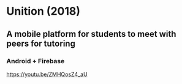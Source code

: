 # Unition (2018)
## A mobile platform for students to meet with peers for tutoring
### Android + Firebase

https://youtu.be/ZMHQosZ4_aU
